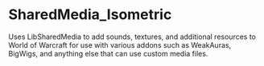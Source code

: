 # SharedMedia_Isometric
 
Uses LibSharedMedia to add sounds, textures, and additional resources to World of Warcraft for use with various addons such as WeakAuras, BigWigs, and anything else that can use custom media files.
